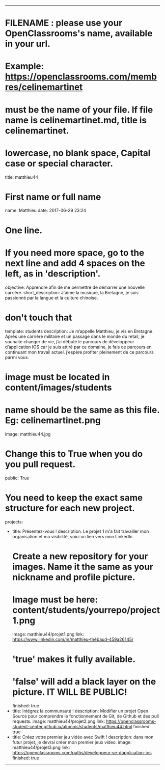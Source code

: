 ---

# FILENAME : please use your OpenClassrooms's name, available in your url.
# Example: https://openclassrooms.com/membres/celinemartinet
# must be the name of your file. If file name is celinemartinet.md, title is celinemartinet.
# lowercase, no blank space, Capital case or special character.
title: matthieu44

# First name or full name
name: Matthieu
date: 2017-06-29 23:24

# One line.
# If you need more space, go to the next line and add 4 spaces on the left, as in 'description'.
objective: Apprendre afin de me permettre de démarrer une nouvelle carrière.
short_description: J'aime la musique, la Bretagne, je suis passionné par la langue et la culture chinoise.

# don't touch that
template: students
description:
    Je m’appelle Matthieu, je vis en Bretagne. Après une carrière militaire et un passage dans le monde du retail, je souhaite changer de vie, j’ai débuté le parcours de développeur d’application IOS car je suis attiré par ce domaine, je fais ce parcours en continuant mon travail actuel. j’espère profiter pleinement de ce parcours parmi vous.

# image must be located in content/images/students
# name should be the same as this file. Eg: celinemartinet.png
image: matthieu44.jpg

# Change this to True when you do you pull request.
public: True

# You need to keep the exact same structure for each new project.
projects:
  - title: Présentez-vous !
    description: Le projet 1 m'a fait travailler mon organisation et ma visibilité, voici un lien vers mon LinkedIn.
    # Create a new repository for your images. Name it the same as your nickname and profile picture.
    # Image must be here: content/students/yourrepo/project1.png
    image: matthieu44/projet1.png
    link: https://www.linkedin.com/in/matthieu-thébaud-459a26145/
    # 'true' makes it fully available.
    # 'false' will add a black layer on the picture. IT WILL BE PUBLIC!
    finished: true
  - title: Intégrez la communauté !
    description: Modifier un projet Open Source pour comprendre le fonctionnement de Git, de Github et des pull requests. 
    image: matthieu44/projet2.png
    link: https://openclassrooms-student-center.github.io/alumnis/students/matthieu44.html
    finished: true
  - title: Créez votre premier jeu vidéo avec Swift !
    description: dans mon futur projet, je devrai créer mon premier jeux video.
    image: matthieu44/projet3.png
    link: https://openclassrooms.com/paths/developpeur-se-dapplication-ios
    finished: true
---
